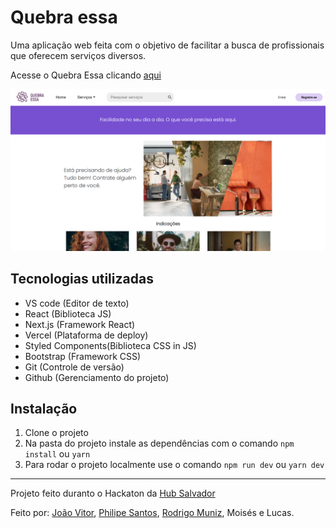 # Quebra essa

Uma aplicação web feita com o objetivo de facilitar a busca de profissionais que oferecem serviços diversos.

Acesse o Quebra Essa clicando [aqui](https://quebra-essa.vercel.app)

<p align="center">
  <img alt="Tela inicial da aplicação Quebra Essa" src=".github/QuebraEssa.png">
</p>

## Tecnologias utilizadas

- VS code (Editor de texto)
- React (Biblioteca JS)
- Next.js (Framework React)
- Vercel (Plataforma de deploy)
- Styled Components(Biblioteca CSS in JS)
- Bootstrap (Framework CSS)
- Git (Controle de versão)
- Github (Gerenciamento do projeto)

## Instalação

1. Clone o projeto
2. Na pasta do projeto instale as dependências com o comando `npm install` ou `yarn`
3. Para rodar o projeto localmente use o comando `npm run dev` ou `yarn dev`

---

Projeto feito duranto o Hackaton da [Hub Salvador](https://hubsalvador.com.br)

Feito por: [João Vitor](https://github.com/joaovictorbrito), [Philipe Santos](https://github.com/philipe02), [Rodrigo Muniz](https://github.com/CristicoF), Moisés e Lucas.
